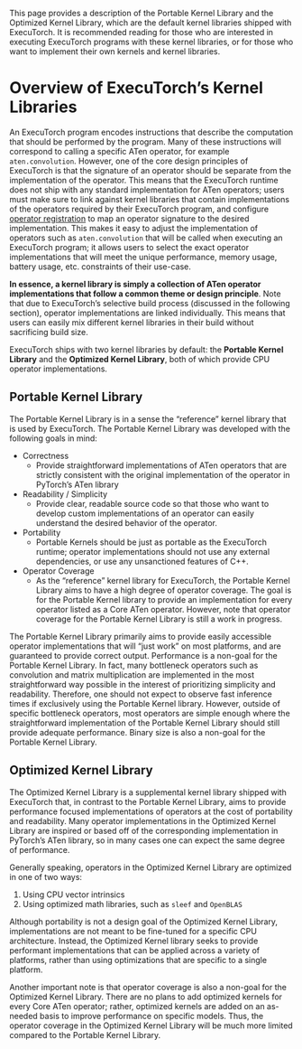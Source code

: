 This page provides a description of the Portable Kernel Library and the Optimized Kernel Library, which are the default kernel libraries shipped with ExecuTorch. It is recommended reading for those who are interested in executing ExecuTorch programs with these kernel libraries, or for those who want to implement their own kernels and kernel libraries.

# Overview of ExecuTorch’s Kernel Libraries

An ExecuTorch program encodes instructions that describe the computation that should be performed by the program. Many of these instructions will correspond to calling a specific ATen operator, for example `aten.convolution`. However, one of the core design principles of ExecuTorch is that the signature of an operator should be separate from the implementation of the operator. This means that the ExecuTorch runtime does not ship with any standard implementation for ATen operators; users must make sure to link against kernel libraries that contain implementations of the operators required by their ExecuTorch program, and configure [operator registration](./kernel-library-custom-aten-kernel.md) to map an operator signature to the desired implementation. This makes it easy to adjust the implementation of operators such as `aten.convolution` that will be called when executing an ExecuTorch program; it allows users to select the exact operator implementations that will meet the unique performance, memory usage, battery usage, etc. constraints of their use-case.

**In essence, a kernel library is simply a collection of ATen operator implementations that follow a common theme or design principle**. Note that due to ExecuTorch’s selective build process (discussed in the following section), operator implementations are linked individually. This means that users can easily mix different kernel libraries in their build without sacrificing build size.

ExecuTorch ships with two kernel libraries by default: the **Portable Kernel Library** and the **Optimized Kernel Library**, both of which provide CPU operator implementations.

## Portable Kernel Library

The Portable Kernel Library is in a sense the “reference” kernel library that is used by ExecuTorch. The Portable Kernel Library was developed with the following goals in mind:

* Correctness
    * Provide straightforward implementations of ATen operators that are strictly consistent with the original implementation of the operator in PyTorch’s ATen library
* Readability / Simplicity
    * Provide clear, readable source code so that those who want to develop custom implementations of an operator can easily understand the desired behavior of the operator.
* Portability
    * Portable Kernels should be just as portable as the ExecuTorch runtime; operator implementations should not use any external dependencies, or use any unsanctioned features of C++.
* Operator Coverage
    * As the “reference” kernel library for ExecuTorch, the Portable Kernel Library aims to have a high degree of operator coverage. The goal is for the Portable Kernel library to provide an implementation for every operator listed as a Core ATen operator. However, note that operator coverage for the Portable Kernel Library is still a work in progress.

The Portable Kernel Library primarily aims to provide easily accessible operator implementations that will “just work” on most platforms, and are guaranteed to provide correct output. Performance is a non-goal for the Portable Kernel Library. In fact, many bottleneck operators such as convolution and matrix multiplication are implemented in the most straightforward way possible in the interest of prioritizing simplicity and readability. Therefore, one should not expect to observe fast inference times if exclusively using the Portable Kernel library. However, outside of specific bottleneck operators, most operators are simple enough where the straightforward implementation of the Portable Kernel Library should still provide adequate performance. Binary size is also a non-goal for the Portable Kernel Library.

## Optimized Kernel Library

The Optimized Kernel Library is a supplemental kernel library shipped with ExecuTorch that, in contrast to the Portable Kernel Library, aims to provide performance focused implementations of operators at the cost of portability and readability. Many operator implementations in the Optimized Kernel Library are inspired or based off of the corresponding implementation in PyTorch’s ATen library, so in many cases one can expect the same degree of performance.

Generally speaking, operators in the Optimized Kernel Library are optimized in one of two ways:

1. Using CPU vector intrinsics
2. Using optimized math libraries, such as `sleef` and `OpenBLAS`

Although portability is not a design goal of the Optimized Kernel Library, implementations are not meant to be fine-tuned for a specific CPU architecture. Instead, the Optimized Kernel library seeks to provide performant implementations that can be applied across a variety of platforms, rather than using optimizations that are specific to a single platform.

Another important note is that operator coverage is also a non-goal for the Optimized Kernel Library. There are no plans to add optimized kernels for every Core ATen operator; rather, optimized kernels are added on an as-needed basis to improve performance on specific models. Thus, the operator coverage in the Optimized Kernel Library will be much more limited compared to the Portable Kernel Library.
